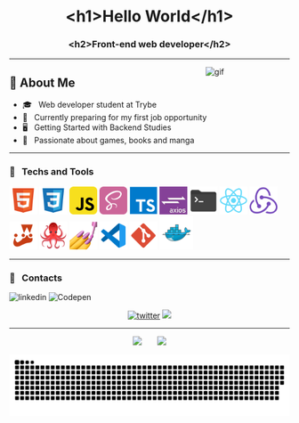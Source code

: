 <h1 align="center">&lt;h1>Hello World&lt;/h1&gt;</h1>
<h3 align="center">&lt;h2>Front-end web developer&lt;/h2&gt;</h3>

---

<img width="30%" align="right" src="https://c.tenor.com/P5DB2iGAecsAAAAi/peach-cat.gif" alt="gif"/>
<div align="left">
<h2>📑 About Me</h2>

- 🎓 &nbsp; Web developer student at Trybe
- 💼 &nbsp; Currently preparing for my first job opportunity
- 🖥️ &nbsp; Getting Started with Backend Studies
- 🔖 &nbsp; Passionate about games, books and manga
</div>

---

<h3>💾 &nbsp; Techs and Tools</h3>
<p>
  <img width="50px" src="/assets/file_type_html_icon_130541.svg"/>
  <img width="50px" src="/assets/file_type_css_icon_130661.svg"/>
  <img width="50px" src="/assets/javascript_icon_130900.svg"/>
  <img width="50px" src="/assets/sass_icon_130835.svg"/>
  <img width="50px" src="/assets/typescript_plain_logo_icon_146316.svg"/>
  <img width="50px" src="/assets/axios.jpg"/>
  <img width="50px" src="/assets/folder_shell_icon_161282.svg"/>
  <img width="50px" src="/assets/react_original_logo_icon_146374.svg"/>
  <img width="50px" src="/assets/redux_original_logo_icon_146365.svg"/>
  <img width="50px" src="/assets/file_type_jest_icon_130514.svg"/>
  <img width="50px" src="/assets/rtl.png"/>
  <img width="50px" src="/assets/styled.png"/>
  <img width="50px" src="/assets/file_type_vscode_icon_130084.svg"/>
  <img width="50px" src="/assets/file_type_git_icon_130581.svg"/>
  <img width="60px" src="/assets/file_type_docker_icon_130643.svg"/>
</p>

---

<h3>📱 &nbsp; Contacts</h3>
<p>
  <img src="https://img.shields.io/badge/LinkedIn-breno5g?style=for-the-badge&logo=linkedin&logoColor=white" alt='linkedin' />
  <img src="https://img.shields.io/badge/Codepen-breno5g?style=for-the-badge&logo=codepen&logoColor=white" alt='Codepen' />
</p>

<div align="center">
<a href="https://github/pedroperegrinaa"><img alt="twitter" src="https://img.shields.io/github/followers/breno5g?color=181717&logo=github&style=for-the-badge&label=github" /></a>
  <img src="https://komarev.com/ghpvc/?username=breno5g&style=for-the-badge&color=32325D"/>
</div>

---

<div align="center">
  <img height="160em" src="https://github-readme-stats.vercel.app/api?username=breno5g&show_icons=true&theme=dracula&include_all_commits=true&count_private=true"/>
  &nbsp;&nbsp;&nbsp;&nbsp;&nbsp;
  <img height="160em" src="https://github-readme-stats.vercel.app/api/top-langs/?username=breno5g&amp;layout=compact&amp;langs_count=8&amp;theme=dracula">
</div>

<!-- <div>
  <a href="https://github.com/breno5g">
  <img height="180em"   align="center" src="https://github-readme-stats.vercel.app/api?username=breno5g&show_icons=true&theme=jolly&include_all_commits=true&count_private=true"/>
  <img height="180em"  align="center" src="https://github-readme-stats.vercel.app/api/top-langs/?username=breno5g&&layout=compact&hide=shell&theme=jolly"/>
</div> -->

![Snake animation](https://github.com/breno5g/breno5g/blob/output/github-contribution-grid-snake.svg)

<!-- [![instagram](https://github.com/breno5g/breno5g/blob/main/svg/instagram.svg)](https://www.instagram.com/breno.json/?hl=pt-br)
[![Telegram](https://github.com/breno5g/breno5g/blob/main/svg/telegram.svg)](https://t.me/breno5g)
[![Linkedin](https://github.com/breno5g/breno5g/blob/main/svg/linkedin.svg)](https://www.linkedin.com/in/breno-santos-80748614a/) -->
